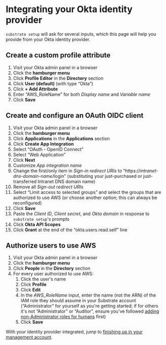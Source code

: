 # Integrating your Okta identity provider

`substrate setup` will ask for several inputs, which this page will help you provide from your Okta identity provider.

## Create a custom profile attribute

1. Visit your Okta admin panel in a browser
2. Click the **hamburger menu**
3. Click **Profile Editor** in the **Directory** section
4. Click **User (default)** (with type “Okta”)
5. Click **+ Add Attribute**
6. Enter “AWS\_RoleName” for both _Display name_ and _Variable name_
7. Click **Save**

## Create and configure an OAuth OIDC client

1. Visit your Okta admin panel in a browser
2. Click the **hamburger menu**
3. Click **Applications** in the **Applications** section
4. Click **Create App Integration**
5. Select “OAuth - OpenID Connect”
6. Select “Web Application”
7. Click **Next**
8. Customize _App integration name_
9. Change the first/only item in _Sign-in redirect URIs_ to “https://_intranet-dns-domain-name_/login” (substituting your just-purchased or just-transferred Intranet DNS domain name)
10. Remove all _Sign-out redirect URIs_
11. Select “Limit access to selected groups” and select the groups that are authorized to use AWS (or choose another option; this can always be reconfigured)
12. Click **Save**
13. Paste the _Client ID_, _Client secret_, and _Okta domain_ in response to `substrate setup`'s prompts
14. Click **Okta API Scopes**
15. Click **Grant** at the end of the “okta.users.read.self” line

## Authorize users to use AWS

1. Visit your Okta admin panel in a browser
2. Click the **hamburger menu**
3. Click **People** in the **Directory** section
4. For every user authorized to use AWS:
   1. Click the user's name
   2. Click **Profile**
   3. Click **Edit**
   4. In the _AWS\_RoleName_ input, enter the name (not the ARN) of the IAM role they should assume in your Substrate account (“Administrator” for yourself as you're getting started; if for others it's not “Administrator” or “Auditor”, ensure you've followed [adding non-Administrator roles for humans](../../mgmt/custom-iam-roles.md) first)
   5. Click **Save**

With your identity provider integrated, jump to [finishing up in your management account](../finishing.md).
